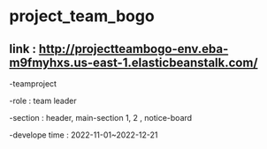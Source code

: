 # project_team_bogo


## link : http://projectteambogo-env.eba-m9fmyhxs.us-east-1.elasticbeanstalk.com/


-teamproject

-role : team leader

-section : header, main-section 1, 2 , notice-board

-develope time : 2022-11-01~2022-12-21

